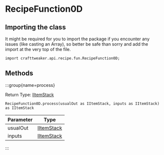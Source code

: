 # RecipeFunction0D

## Importing the class

It might be required for you to import the package if you encounter any issues (like casting an Array), so better be safe than sorry and add the import at the very top of the file.
```zenscript
import crafttweaker.api.recipe.fun.RecipeFunction0D;
```


## Methods

:::group{name=process}

Return Type: [IItemStack](/vanilla/api/item/IItemStack)

```zenscript
RecipeFunction0D.process(usualOut as IItemStack, inputs as IItemStack) as IItemStack
```

| Parameter |                    Type                    |
|-----------|--------------------------------------------|
| usualOut  | [IItemStack](/vanilla/api/item/IItemStack) |
| inputs    | [IItemStack](/vanilla/api/item/IItemStack) |


:::


